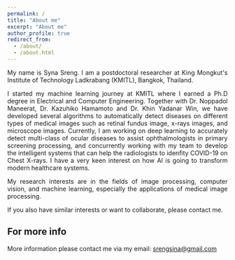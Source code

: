 ```yaml
---
permalink: /
title: "About me"
excerpt: "About me"
author_profile: true
redirect_from: 
  - /about/
  - /about.html
---
```


<p align="justify">My name is Syna Sreng. I am a postdoctoral researcher at King Mongkut's Institute of Technology Ladkrabang (KMITL), Bangkok, Thailand.</p>

<p align="justify">I started my machine learning journey at KMITL where I earned a Ph.D degree in Electrical and Computer Engineering. Together with Dr. Noppadol Maneerat, Dr. Kazuhiko Hamamoto and Dr. Khin Yadanar Win, we have developed several algorithms to automatically detect diseases on different types of medical images such as retinal fundus image, x-rays images, and microscope images. Currently, I am working on deep learning to accurately detect multi-class of ocular diseases to assist ophthalmologists in primary screening processing, and concurrently working with my team to develop the intelligent systems that can help the radiologists to idenfity COVID-19 on Chest X-rays. I have a very keen interest on how AI is going to transform modern healthcare systems.</p>

<p align="justify">My research interests are in the fields of image processing, computer vision, and machine learning, especially the applications of medical image processing.</p>

If you also have similar interests or want to collaborate, please contact me.

For more info
------
More information please contact me via my email: srengsina@gmail.com
